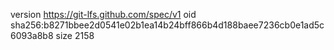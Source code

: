 version https://git-lfs.github.com/spec/v1
oid sha256:b8271bbee2d0541e02b1ea14b24bff866b4d188baee7236cb0e1ad5c6093a8b8
size 2158
